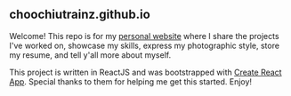 ## choochiutrainz.github.io
Welcome! This repo is for my [personal website](choochiutrain.com) where I share the projects I've worked on, showcase my skills, express my photographic style, store my resume, and tell y'all more about myself.

This project is written in ReactJS and was bootstrapped with [Create React App](https://github.com/facebook/create-react-app). Special thanks to them for helping me get this started. Enjoy!